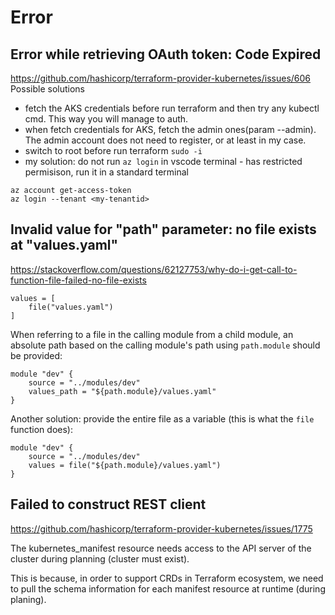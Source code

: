 # Error

## Error while retrieving OAuth token: Code Expired
https://github.com/hashicorp/terraform-provider-kubernetes/issues/606
Possible solutions
- fetch the AKS credentials before run terraform and then try any kubectl cmd. This way you will manage to auth.
- when fetch credentials for AKS, fetch the admin ones(param --admin). The admin account does not need to register, or at least in my case.
- switch to root before run terraform `sudo -i`
- my solution: do not run `az login` in vscode terminal - has restricted permisison, run it in a standard terminal

```
az account get-access-token
az login --tenant <my-tenantid>
```


## Invalid value for "path" parameter: no file exists at "values.yaml"
https://stackoverflow.com/questions/62127753/why-do-i-get-call-to-function-file-failed-no-file-exists
```
values = [
    file("values.yaml")
]
```
When referring to a file in the calling module from a child module, an absolute path based on the calling module's path using `path.module` should be provided:
```
module "dev" {
    source = "../modules/dev"
    values_path = "${path.module}/values.yaml"
}
```
Another solution: provide the entire file as a variable (this is what the `file` function does):
```
module "dev" {
    source = "../modules/dev"
    values = file("${path.module}/values.yaml")
}
```

## Failed to construct REST client
https://github.com/hashicorp/terraform-provider-kubernetes/issues/1775

The kubernetes_manifest resource needs access to the API server of the cluster during planning (cluster must exist).

This is because, in order to support CRDs in Terraform ecosystem, we need to pull the schema information for each manifest resource at runtime (during planing).
